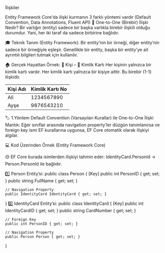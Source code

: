 ﻿İlişkiler

 Entity Framework Core'da ilişki kurmanın 3 farklı yöntemi vardır (Default Convention, Data Annotations, Fluent API)
🧠 One-to-One (Birebir) İlişki Nedir?
Bir varlığın (entity) sadece bir başka varlıkla birebir ilişkili olduğu durumdur.
Yani, her iki taraf da sadece birbirine bağlıdır.

🎓 Teknik Tanım (Entity Framework):
Bir entity’nin bir örneği, diğer entity’nin sadece bir örneğiyle eşleşir.
Genellikle bir entity, başka bir entity'ye ait ayrıntılı bilgileri tutmak için kullanılır.

🏠 Gerçek Hayattan Örnek:
👤 Kişi – 🪪 Kimlik Kartı
Her kişinin yalnızca bir kimlik kartı vardır.
Her kimlik kartı yalnızca bir kişiye aittir.
Bu birebir (1-1) ilişkidir.

| Kişi Adı | Kimlik Kartı No |
| -------- | --------------- |
| Ali      | 1234567890      |
| Ayşe     | 9876543210      |


🏷️ 1.Yöntem Default Convention (Varsayılan Kurallar) ile One-to-One İlişki
Mantık:
Eğer sınıflar arasında navigation property’ler düzgün tanımlanırsa ve foreign key ismi EF kurallarına uygunsa, EF Core otomatik olarak ilişkiyi algılar.

💻 Kod Üzerinden Örnek (Entity Framework Core)

🟡 EF Core burada isimlerden ilişkiyi tahmin eder:
IdentityCard.PersonId → Person.PersonId ile bağlıdır.

1️⃣ Person Entity’si:
public class Person
{
    [Key]
    public int PersonID { get; set; }
    public string FullName { get; set; }

    // Navigation Property
    public IdentityCard IdentityCard { get; set; }
}
2️⃣ IdentityCard Entity’si:
public class IdentityCard
{
    [Key]
    public int IdentityCardID { get; set; }
    public string CardNumber { get; set; }

    // Foreign Key
    public int PersonID { get; set; }

    // Navigation Property
    public Person Person { get; set; }
}


